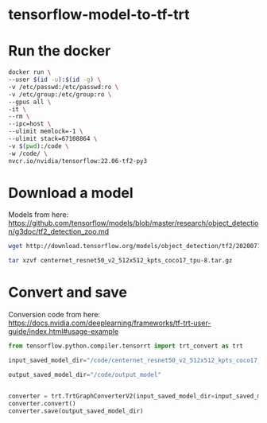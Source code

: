# tensorflow-model-to-tf-trt


# Run the docker
```bash
docker run \
--user $(id -u):$(id -g) \
-v /etc/passwd:/etc/passwd:ro \
-v /etc/group:/etc/group:ro \
--gpus all \
-it \
--rm \
--ipc=host \
--ulimit memlock=-1 \
--ulimit stack=67108864 \
-v $(pwd):/code \
-w /code/ \
nvcr.io/nvidia/tensorflow:22.06-tf2-py3
```

# Download a model

Models from here: https://github.com/tensorflow/models/blob/master/research/object_detection/g3doc/tf2_detection_zoo.md

```bash
wget http://download.tensorflow.org/models/object_detection/tf2/20200711/centernet_resnet50_v2_512x512_kpts_coco17_tpu-8.tar.gz

tar xzvf centernet_resnet50_v2_512x512_kpts_coco17_tpu-8.tar.gz
```

# Convert and save

Conversion code from here: https://docs.nvidia.com/deeplearning/frameworks/tf-trt-user-guide/index.html#usage-example

```Python
from tensorflow.python.compiler.tensorrt import trt_convert as trt

input_saved_model_dir="/code/centernet_resnet50_v2_512x512_kpts_coco17_tpu-8/saved_model"

output_saved_model_dir="/code/output_model"


converter = trt.TrtGraphConverterV2(input_saved_model_dir=input_saved_model_dir)
converter.convert()
converter.save(output_saved_model_dir)
```
